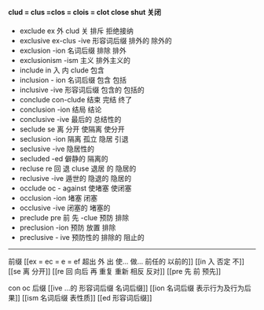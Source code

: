 #### clud = clus =clos = clois = clot close shut 关闭
- exclude ex 外 clud 关 排斥 拒绝接纳
- exclusive ex-clus -ive 形容词后缀 排外的 除外的
- exclusion -ion 名词后缀 排除 排外
- exclusionism -ism 主义 排外主义的
- include in 入 内 clude 包含
- inclusion - ion 名词后缀 包含 包括 
- inclusive -ive 形容词后缀 包含的 包括的
- conclude con-clude 结束 完结 终了
- conclusion -ion 结局 结论 
- conclusive -ive  最后的 总结性的
- seclude se 离 分开  使隔离 使分开 
- seclusion -ion 隔离 孤立 隐居 引退
- seclusive -ive 隐居性的
- secluded -ed  僻静的 隔离的 
- recluse re 回  退  cluse  退居 的 隐居的
- reclusive -ive 遁世的 隐退的  隐居的
- occlude oc - against 使堵塞 使闭塞
- occlusion -ion 堵塞 闭塞
- occlusive -ive 闭塞的 堵塞的
- preclude pre 前 先 -clue  预防 排除
- preclusion -ion 预防  放置 排除 
- preclusive - ive  预防性的 排除的 阻止的


---
前缀
[[ex  = ec = e = ef 超出 外 出 使... 做... 前任的 以前的]]
[[in 入  否定 不]]
[[se 离 分开]]
[[re  回 向后  再 重复 重新 相反 反对]]
[[pre  先 前 预先]]

con 
oc
后缀
[[ive ...的 形容词后缀 名词后缀]]
[[ion  名词后缀 表示行为及行为后果]]
[[ism 名词后缀 表性质]]
[[ed 形容词后缀]]
